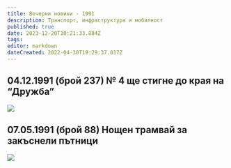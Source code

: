 ```yaml
---
title: Вечерни новини - 1991
description: Транспорт, инфраструктура и мобилност
published: true
date: 2023-12-20T10:21:33.884Z
tags: 
editor: markdown
dateCreated: 2022-04-30T19:29:37.017Z
---
```


## 04.12.1991 (брой 237) № 4 ще стигне до края на “Дружба”


<img src="https://drive.google.com/uc?id=1rr_IwqLOXFWR3r9mVEaG7UTC7aYfe0lH">

## 07.05.1991 (брой 88) Нощен трамвай за закъснели пътници


<img src="https://drive.google.com/uc?id=1Q-BW64OfRyGLq7AO4n69ZF8rmpm9Amac">